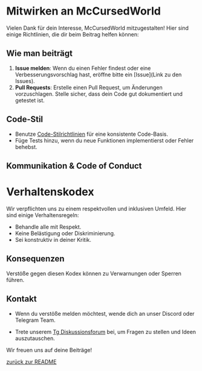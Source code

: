 # Mitwirken an McCursedWorld

Vielen Dank für dein Interesse, McCursedWorld mitzugestalten! Hier sind einige Richtlinien, die dir beim Beitrag helfen können:

## Wie man beiträgt

1. **Issue melden**: Wenn du einen Fehler findest oder eine Verbesserungsvorschlag hast, eröffne bitte ein [Issue](Link zu den Issues).
2. **Pull Requests**: Erstelle einen Pull Request, um Änderungen vorzuschlagen. Stelle sicher, dass dein Code gut dokumentiert und getestet ist.

## Code-Stil

- Benutze [Code-Stilrichtlinien](https://t.me/+BnbI8h6lIngwZDYy) für eine konsistente Code-Basis.
- Füge Tests hinzu, wenn du neue Funktionen implementierst oder Fehler behebst.

## Kommunikation & Code of Conduct
# Verhaltenskodex

Wir verpflichten uns zu einem respektvollen und inklusiven Umfeld. Hier sind einige Verhaltensregeln:

- Behandle alle mit Respekt.
- Keine Belästigung oder Diskriminierung.
- Sei konstruktiv in deiner Kritik.

## Konsequenzen

Verstöße gegen diesen Kodex können zu Verwarnungen oder Sperren führen.

## Kontakt
- Wenn du verstöße melden möchtest, wende dich an unser Discord oder Telegram Team.


- Trete unserem [Tg Diskussionsforum](https://t.me/virtualartisanbrotherhood) bei, um Fragen zu stellen und Ideen auszutauschen.

Wir freuen uns auf deine Beiträge!


[zurück zur README](https://github.com/McCursedWorld/McCursedWorld/blob/main/README.md)

